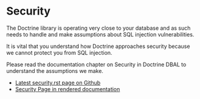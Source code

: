 Security
========

The Doctrine library is operating very close to your database and as such needs
to handle and make assumptions about SQL injection vulnerabilities.

It is vital that you understand how Doctrine approaches security because
we cannot protect you from SQL injection.

Please read the documentation chapter on Security in Doctrine DBAL to
understand the assumptions we make.

- [Latest security.rst page on Github](https://github.com/doctrine/dbal/blob/master/docs/en/reference/security.rst)
- [Security Page in rendered documentation](http://docs.doctrine-project.org/projects/doctrine-dbal/en/latest/reference/security.html)
